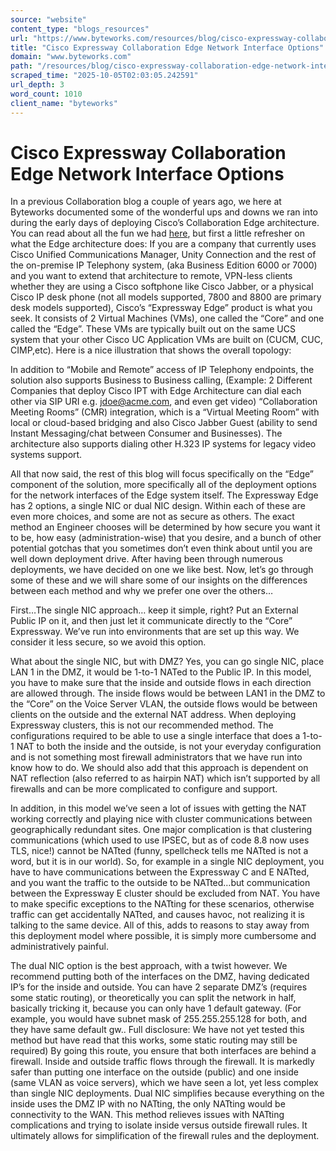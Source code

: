 ```yaml
---
source: "website"
content_type: "blogs_resources"
url: "https://www.byteworks.com/resources/blog/cisco-expressway-collaboration-edge-network-interface-options/"
title: "Cisco Expressway Collaboration Edge Network Interface Options"
domain: "www.byteworks.com"
path: "/resources/blog/cisco-expressway-collaboration-edge-network-interface-options/"
scraped_time: "2025-10-05T02:03:05.242591"
url_depth: 3
word_count: 1010
client_name: "byteworks"
---
```


# Cisco Expressway Collaboration Edge Network Interface Options

In a previous Collaboration blog a couple of years ago, we here at Byteworks documented some of the wonderful ups and downs we ran into during the early days of deploying Cisco’s Collaboration Edge architecture. You can read about all the fun we had [here](https://www.byteworks.com/resources/blog/the-long-treacherous-journey-to-the-collaboration-edge/), but first a little refresher on what the Edge architecture does: If you are a company that currently uses Cisco Unified Communications Manager, Unity Connection and the rest of the on-premise IP Telephony system, (aka Business Edition 6000 or 7000) and you want to extend that architecture to remote, VPN-less clients whether they are using a Cisco softphone like Cisco Jabber, or a physical Cisco IP desk phone (not all models supported, 7800 and 8800 are primary desk models supported), Cisco’s “Expressway Edge” product is what you seek. It consists of 2 Virtual Machines (VMs), one called the “Core” and one called the “Edge”. These VMs are typically built out on the same UCS system that your other Cisco UC Application VMs are built on (CUCM, CUC, CIMP,etc). Here is a nice illustration that shows the overall topology:

In addition to “Mobile and Remote” access of IP Telephony endpoints, the solution also supports Business to Business calling, (Example: 2 Different Companies that deploy Cisco IPT with Edge Architecture can dial each other via SIP URI e.g. jdoe@acme.com, and even get video) “Collaboration Meeting Rooms” (CMR) integration, which is a “Virtual Meeting Room” with local or cloud-based bridging and also Cisco Jabber Guest (ability to send Instant Messaging/chat between Consumer and Businesses). The architecture also supports dialing other H.323 IP systems for legacy video systems support.

All that now said, the rest of this blog will focus specifically on the “Edge” component of the solution, more specifically all of the deployment options for the network interfaces of the Edge system itself. The Expressway Edge has 2 options, a single NIC or dual NIC design. Within each of these are even more choices, and some are not as secure as others. The exact method an Engineer chooses will be determined by how secure you want it to be, how easy (administration-wise) that you desire, and a bunch of other potential gotchas that you sometimes don’t even think about until you are well down deployment drive. After having been through numerous deployments, we have decided on one we like best. Now, let’s go through some of these and we will share some of our insights on the differences between each method and why we prefer one over the others…

First…The single NIC approach… keep it simple, right? Put an External Public IP on it, and then just let it communicate directly to the “Core” Expressway. We’ve run into environments that are set up this way. We consider it less secure, so we avoid this option.

What about the single NIC, but with DMZ? Yes, you can go single NIC, place LAN 1 in the DMZ, it would be 1-to-1 NATed to the Public IP. In this model, you have to make sure that the inside and outside flows in each direction are allowed through. The inside flows would be between LAN1 in the DMZ to the “Core” on the Voice Server VLAN, the outside flows would be between clients on the outside and the external NAT address. When deploying Expressway clusters, this is not our recommended method. The configurations required to be able to use a single interface that does a 1-to-1 NAT to both the inside and the outside, is not your everyday configuration and is not something most firewall administrators that we have run into know how to do. We should also add that this approach is dependent on NAT reflection (also referred to as hairpin NAT) which isn’t supported by all firewalls and can be more complicated to configure and support.

In addition, in this model we’ve seen a lot of issues with getting the NAT working correctly and playing nice with cluster communications between geographically redundant sites. One major complication is that clustering communications (which used to use IPSEC, but as of code 8.8 now uses TLS, nice!) cannot be NATted (funny, spellcheck tells me NATted is not a word, but it is in our world). So, for example in a single NIC deployment, you have to have communications between the Expressway C and E NATted, and you want the traffic to the outside to be NATted…but communication between the Expressway E cluster should be excluded from NAT. You have to make specific exceptions to the NATting for these scenarios, otherwise traffic can get accidentally NATted, and causes havoc, not realizing it is talking to the same device. All of this, adds to reasons to stay away from this deployment model where possible, it is simply more cumbersome and administratively painful.

The dual NIC option is the best approach, with a twist however. We recommend putting both of the interfaces on the DMZ, having dedicated IP’s for the inside and outside. You can have 2 separate DMZ’s (requires some static routing), or theoretically you can split the network in half, basically tricking it, because you can only have 1 default gateway. (For example, you would have subnet mask of 255.255.255.128 for both, and they have same default gw.. Full disclosure: We have not yet tested this method but have read that this works, some static routing may still be required) By going this route, you ensure that both interfaces are behind a firewall. Inside and outside traffic flows through the firewall. It is markedly safer than putting one interface on the outside (public) and one inside (same VLAN as voice servers), which we have seen a lot, yet less complex than single NIC deployments. Dual NIC simplifies because everything on the inside uses the DMZ IP with no NATting, the only NATting would be connectivity to the WAN. This method relieves issues with NATting complications and trying to isolate inside versus outside firewall rules. It ultimately allows for simplification of the firewall rules and the deployment.